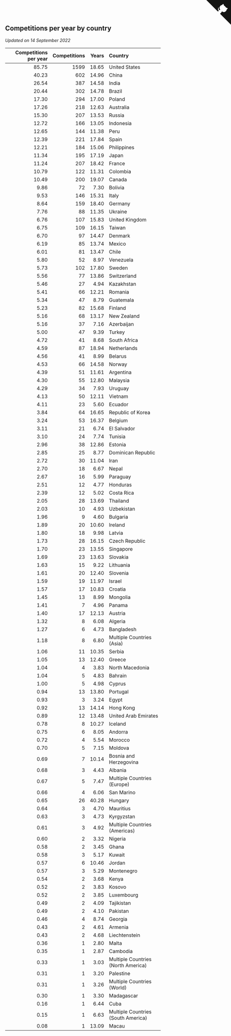 ## Competitions per year by country

*Updated on 14 September 2022*

| Competitions per year | Competitions | Years | Country |
| ---: | ---: | ---: | :--- |
| 85.75 | 1599 | 18.65 | United States |
| 40.23 | 602 | 14.96 | China |
| 26.54 | 387 | 14.58 | India |
| 20.44 | 302 | 14.78 | Brazil |
| 17.30 | 294 | 17.00 | Poland |
| 17.26 | 218 | 12.63 | Australia |
| 15.30 | 207 | 13.53 | Russia |
| 12.72 | 166 | 13.05 | Indonesia |
| 12.65 | 144 | 11.38 | Peru |
| 12.39 | 221 | 17.84 | Spain |
| 12.21 | 184 | 15.06 | Philippines |
| 11.34 | 195 | 17.19 | Japan |
| 11.24 | 207 | 18.42 | France |
| 10.79 | 122 | 11.31 | Colombia |
| 10.49 | 200 | 19.07 | Canada |
| 9.86 | 72 | 7.30 | Bolivia |
| 9.53 | 146 | 15.31 | Italy |
| 8.64 | 159 | 18.40 | Germany |
| 7.76 | 88 | 11.35 | Ukraine |
| 6.76 | 107 | 15.83 | United Kingdom |
| 6.75 | 109 | 16.15 | Taiwan |
| 6.70 | 97 | 14.47 | Denmark |
| 6.19 | 85 | 13.74 | Mexico |
| 6.01 | 81 | 13.47 | Chile |
| 5.80 | 52 | 8.97 | Venezuela |
| 5.73 | 102 | 17.80 | Sweden |
| 5.56 | 77 | 13.86 | Switzerland |
| 5.46 | 27 | 4.94 | Kazakhstan |
| 5.41 | 66 | 12.21 | Romania |
| 5.34 | 47 | 8.79 | Guatemala |
| 5.23 | 82 | 15.68 | Finland |
| 5.16 | 68 | 13.17 | New Zealand |
| 5.16 | 37 | 7.16 | Azerbaijan |
| 5.00 | 47 | 9.39 | Turkey |
| 4.72 | 41 | 8.68 | South Africa |
| 4.59 | 87 | 18.94 | Netherlands |
| 4.56 | 41 | 8.99 | Belarus |
| 4.53 | 66 | 14.58 | Norway |
| 4.39 | 51 | 11.61 | Argentina |
| 4.30 | 55 | 12.80 | Malaysia |
| 4.29 | 34 | 7.93 | Uruguay |
| 4.13 | 50 | 12.11 | Vietnam |
| 4.11 | 23 | 5.60 | Ecuador |
| 3.84 | 64 | 16.65 | Republic of Korea |
| 3.24 | 53 | 16.37 | Belgium |
| 3.11 | 21 | 6.74 | El Salvador |
| 3.10 | 24 | 7.74 | Tunisia |
| 2.96 | 38 | 12.86 | Estonia |
| 2.85 | 25 | 8.77 | Dominican Republic |
| 2.72 | 30 | 11.04 | Iran |
| 2.70 | 18 | 6.67 | Nepal |
| 2.67 | 16 | 5.99 | Paraguay |
| 2.51 | 12 | 4.77 | Honduras |
| 2.39 | 12 | 5.02 | Costa Rica |
| 2.05 | 28 | 13.69 | Thailand |
| 2.03 | 10 | 4.93 | Uzbekistan |
| 1.96 | 9 | 4.60 | Bulgaria |
| 1.89 | 20 | 10.60 | Ireland |
| 1.80 | 18 | 9.98 | Latvia |
| 1.73 | 28 | 16.15 | Czech Republic |
| 1.70 | 23 | 13.55 | Singapore |
| 1.69 | 23 | 13.63 | Slovakia |
| 1.63 | 15 | 9.22 | Lithuania |
| 1.61 | 20 | 12.40 | Slovenia |
| 1.59 | 19 | 11.97 | Israel |
| 1.57 | 17 | 10.83 | Croatia |
| 1.45 | 13 | 8.99 | Mongolia |
| 1.41 | 7 | 4.96 | Panama |
| 1.40 | 17 | 12.13 | Austria |
| 1.32 | 8 | 6.08 | Algeria |
| 1.27 | 6 | 4.73 | Bangladesh |
| 1.18 | 8 | 6.80 | Multiple Countries (Asia) |
| 1.06 | 11 | 10.35 | Serbia |
| 1.05 | 13 | 12.40 | Greece |
| 1.04 | 4 | 3.83 | North Macedonia |
| 1.04 | 5 | 4.83 | Bahrain |
| 1.00 | 5 | 4.98 | Cyprus |
| 0.94 | 13 | 13.80 | Portugal |
| 0.93 | 3 | 3.24 | Egypt |
| 0.92 | 13 | 14.14 | Hong Kong |
| 0.89 | 12 | 13.48 | United Arab Emirates |
| 0.78 | 8 | 10.27 | Iceland |
| 0.75 | 6 | 8.05 | Andorra |
| 0.72 | 4 | 5.54 | Morocco |
| 0.70 | 5 | 7.15 | Moldova |
| 0.69 | 7 | 10.14 | Bosnia and Herzegovina |
| 0.68 | 3 | 4.43 | Albania |
| 0.67 | 5 | 7.47 | Multiple Countries (Europe) |
| 0.66 | 4 | 6.06 | San Marino |
| 0.65 | 26 | 40.28 | Hungary |
| 0.64 | 3 | 4.70 | Mauritius |
| 0.63 | 3 | 4.73 | Kyrgyzstan |
| 0.61 | 3 | 4.92 | Multiple Countries (Americas) |
| 0.60 | 2 | 3.32 | Nigeria |
| 0.58 | 2 | 3.45 | Ghana |
| 0.58 | 3 | 5.17 | Kuwait |
| 0.57 | 6 | 10.46 | Jordan |
| 0.57 | 3 | 5.29 | Montenegro |
| 0.54 | 2 | 3.68 | Kenya |
| 0.52 | 2 | 3.83 | Kosovo |
| 0.52 | 2 | 3.85 | Luxembourg |
| 0.49 | 2 | 4.09 | Tajikistan |
| 0.49 | 2 | 4.10 | Pakistan |
| 0.46 | 4 | 8.74 | Georgia |
| 0.43 | 2 | 4.61 | Armenia |
| 0.43 | 2 | 4.68 | Liechtenstein |
| 0.36 | 1 | 2.80 | Malta |
| 0.35 | 1 | 2.87 | Cambodia |
| 0.33 | 1 | 3.03 | Multiple Countries (North America) |
| 0.31 | 1 | 3.20 | Palestine |
| 0.31 | 1 | 3.26 | Multiple Countries (World) |
| 0.30 | 1 | 3.30 | Madagascar |
| 0.16 | 1 | 6.44 | Cuba |
| 0.15 | 1 | 6.63 | Multiple Countries (South America) |
| 0.08 | 1 | 13.09 | Macau |


<a href="https://github.com/jonatanklosko/wca_statistics" class="github-corner" aria-label="View source on Github"><svg width="80" height="80" viewBox="0 0 250 250" style="fill:#151513; color:#fff; position: absolute; top: 0; border: 0; right: 0;" aria-hidden="true"><path d="M0,0 L115,115 L130,115 L142,142 L250,250 L250,0 Z"></path><path d="M128.3,109.0 C113.8,99.7 119.0,89.6 119.0,89.6 C122.0,82.7 120.5,78.6 120.5,78.6 C119.2,72.0 123.4,76.3 123.4,76.3 C127.3,80.9 125.5,87.3 125.5,87.3 C122.9,97.6 130.6,101.9 134.4,103.2" fill="currentColor" style="transform-origin: 130px 106px;" class="octo-arm"></path><path d="M115.0,115.0 C114.9,115.1 118.7,116.5 119.8,115.4 L133.7,101.6 C136.9,99.2 139.9,98.4 142.2,98.6 C133.8,88.0 127.5,74.4 143.8,58.0 C148.5,53.4 154.0,51.2 159.7,51.0 C160.3,49.4 163.2,43.6 171.4,40.1 C171.4,40.1 176.1,42.5 178.8,56.2 C183.1,58.6 187.2,61.8 190.9,65.4 C194.5,69.0 197.7,73.2 200.1,77.6 C213.8,80.2 216.3,84.9 216.3,84.9 C212.7,93.1 206.9,96.0 205.4,96.6 C205.1,102.4 203.0,107.8 198.3,112.5 C181.9,128.9 168.3,122.5 157.7,114.1 C157.9,116.9 156.7,120.9 152.7,124.9 L141.0,136.5 C139.8,137.7 141.6,141.9 141.8,141.8 Z" fill="currentColor" class="octo-body"></path></svg></a><style>.github-corner:hover .octo-arm{animation:octocat-wave 560ms ease-in-out}@keyframes octocat-wave{0%,100%{transform:rotate(0)}20%,60%{transform:rotate(-25deg)}40%,80%{transform:rotate(10deg)}}@media (max-width:500px){.github-corner:hover .octo-arm{animation:none}.github-corner .octo-arm{animation:octocat-wave 560ms ease-in-out}}</style>

